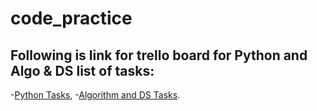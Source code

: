 # code_practice
## Following is link for trello board for Python and Algo & DS list of tasks:
-[Python Tasks](https://trello.com/b/GyXovm6x/python-related-self-learning),
-[Algorithm and DS Tasks](https://trello.com/b/huQHXdPt/algorithms-and-ds).

